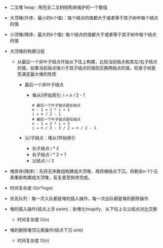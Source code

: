 * 二叉堆 heap : 用完全二叉树结构来维护的一个数组
* 大顶堆(升序、最小的k个值)：每个结点的值都大于或者等于其子树中每个结点的值

* 小顶堆(降序、最大的k个值):  每个结点的值都大于或者等于其子树中每个结点的值

* 大顶堆的构建过程

  * 从最后一个非叶子结点开始从下往上构建，比较当前结点和其左/右子结点的值，如果当前结点值小于其子结点的值则交换两结点的值，检查子树是否满足最大堆的性质

    * 最后一个非叶子结点

      * 堆从0开始索引: i = n / 2 - 1

        ```shell
        # 最后一个叶子结点是左结点
        n - 1 = 2 * i + 1
        i = n / 2 - 1
        # 最后一个叶子结点是右结点
        n - 1 = 2 * i + 2
        i = n / 2 - 3 / 2 = n / 2 - 1
        ```

    * 父/子结点：堆从1开始索引

      * 左子结点 i * 2
      * 右子结点 i * 2 + 1
      * 父结点 i / 2

* 堆排序(降序)：先将无序数组构建成大顶堆，再将根结点下沉，将剩余n-1个元素重新构建成大顶堆，反复直至排序完成。

* 时间复杂度 O(n*logn)

* 优先队列：每一次入队都是堆的插入操作，每一次出队都是堆的删除操作
* 堆的插入操作(结点上浮 swim)：新堆化heapify、从下往上与父结点对比交换
  * 时间复杂度 O(n)
* 堆的删除堆顶元素操作(结点下沉 sink)
  * 时间复杂度 O(n)